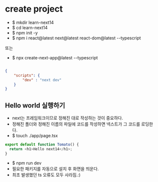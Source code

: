 # create project

- $ mkdir learn-next14
- $ cd learn-next14
- $ npm init -y
- $ npm i react@latest next@latest react-dom@latest --typescript

또는

- $ npx create-next-app@latest --typescript

```JSON package.json

{
    "scripts": {
        "dev" : "next dev"
    }
}

```

## Hello world 실행하기

- next는 프레임워크이므로 정해진 대로 작성하는 것이 중요하다.
- 정해진 폴더와 정해진 이름의 파일에 코드를 작성하면 넥스트가 그 코드를 로딩한다.
- $ touch ./app/page.tsx

```typescript ./app/page.tsx
export default function Tomato() {
  return <h1>Hello next14</h1>;
}
```

- $ npm run dev
- 필요한 패키지를 자동으로 설치 후 화면을 띄운다.
- 최초 발생했던 ts 오류도 모두 사라짐.:)
